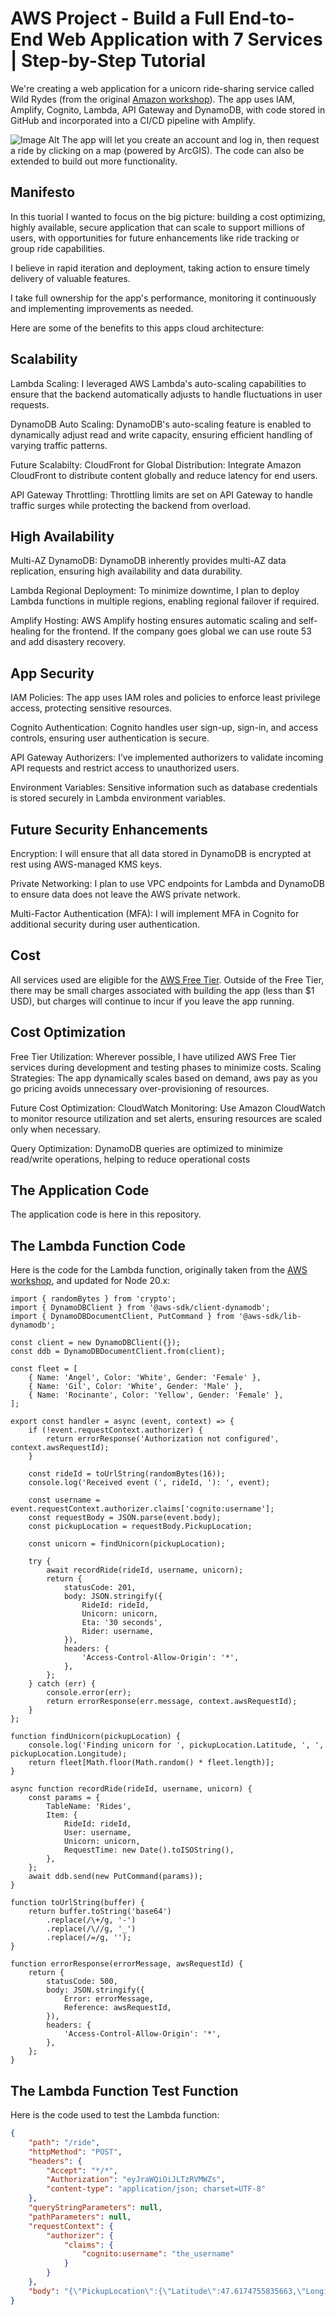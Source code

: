 # AWS Project - Build a Full End-to-End Web Application with 7 Services | Step-by-Step Tutorial

We're creating a web application for a unicorn ride-sharing service called Wild Rydes (from the original [Amazon workshop](https://aws.amazon.com/serverless-workshops)).  The app uses IAM, Amplify, Cognito, Lambda, API Gateway and DynamoDB, with code stored in GitHub and incorporated into a CI/CD pipeline with Amplify.

![Image Alt](https://github.com/coderBrie/aws-unicorn-lyft-app/blob/cb69d6a461f18a68a0d1cd9cdbe47832a05c26ff/Web-App-Architecture-Diagram.jpg)
The app will let you create an account and log in, then request a ride by clicking on a map (powered by ArcGIS).  The code can also be extended to build out more functionality.

## Manifesto
In this tuorial I wanted to focus on the big picture: building a cost optimizing, highly available, secure application that can scale to support millions of users, with opportunities for future enhancements like ride tracking or group ride capabilities. 
 
I believe in rapid iteration and deployment, taking action to ensure timely delivery of valuable features. 

I take full ownership for the app's performance, monitoring it continuously and implementing improvements as needed.
 
Here are some of the benefits to this apps cloud architecture:

## Scalability
Lambda Scaling: I leveraged AWS Lambda's auto-scaling capabilities to ensure that the backend automatically adjusts to handle fluctuations in user requests.

DynamoDB Auto Scaling: DynamoDB's auto-scaling feature is enabled to dynamically adjust read and write capacity, ensuring efficient handling of varying traffic patterns.

Future Scalabilty:
CloudFront for Global Distribution: Integrate Amazon CloudFront to distribute content globally and reduce latency for end users.

API Gateway Throttling: Throttling limits are set on API Gateway to handle traffic surges while protecting the backend from overload.


## High Availability
Multi-AZ DynamoDB: DynamoDB inherently provides multi-AZ data replication, ensuring high availability and data durability.

Lambda Regional Deployment: To minimize downtime, I plan to deploy Lambda functions in multiple regions, enabling regional failover if required.

Amplify Hosting: AWS Amplify hosting ensures automatic scaling and self-healing for the frontend.
If the company goes global we can use route 53 and add disastery recovery.



## App Security
IAM Policies: The app uses IAM roles and policies to enforce least privilege access, protecting sensitive resources.

Cognito Authentication: Cognito handles user sign-up, sign-in, and access controls, ensuring user authentication is secure.

API Gateway Authorizers: I’ve implemented authorizers to validate incoming API requests and restrict access to unauthorized users.

Environment Variables: Sensitive information such as database credentials is stored securely in Lambda environment variables.

## Future Security Enhancements 
Encryption: I will ensure that all data stored in DynamoDB is encrypted at rest using AWS-managed KMS keys.

Private Networking: I plan to use VPC endpoints for Lambda and DynamoDB to ensure data does not leave the AWS private network.

Multi-Factor Authentication (MFA): I will implement MFA in Cognito for additional security during user authentication.

## Cost
All services used are eligible for the [AWS Free Tier](https://aws.amazon.com/free/).  Outside of the Free Tier, there may be small charges associated with building the app (less than $1 USD), but charges will continue to incur if you leave the app running. 

## Cost Optimization
Free Tier Utilization: Wherever possible, I have utilized AWS Free Tier services during development and testing phases to minimize costs.
Scaling Strategies: The app dynamically scales based on demand, aws pay as you go pricing avoids unnecessary over-provisioning of resources.


Future Cost Optimization:
CloudWatch Monitoring: Use Amazon CloudWatch to monitor resource utilization and set alerts, ensuring resources are scaled only when necessary.

Query Optimization: DynamoDB queries are optimized to minimize read/write operations, helping to reduce operational costs

## The Application Code
The application code is here in this repository.

## The Lambda Function Code
Here is the code for the Lambda function, originally taken from the [AWS workshop](https://aws.amazon.com/getting-started/hands-on/build-serverless-web-app-lambda-apigateway-s3-dynamodb-cognito/module-3/ ), and updated for Node 20.x:

```node
import { randomBytes } from 'crypto';
import { DynamoDBClient } from '@aws-sdk/client-dynamodb';
import { DynamoDBDocumentClient, PutCommand } from '@aws-sdk/lib-dynamodb';

const client = new DynamoDBClient({});
const ddb = DynamoDBDocumentClient.from(client);

const fleet = [
    { Name: 'Angel', Color: 'White', Gender: 'Female' },
    { Name: 'Gil', Color: 'White', Gender: 'Male' },
    { Name: 'Rocinante', Color: 'Yellow', Gender: 'Female' },
];

export const handler = async (event, context) => {
    if (!event.requestContext.authorizer) {
        return errorResponse('Authorization not configured', context.awsRequestId);
    }

    const rideId = toUrlString(randomBytes(16));
    console.log('Received event (', rideId, '): ', event);

    const username = event.requestContext.authorizer.claims['cognito:username'];
    const requestBody = JSON.parse(event.body);
    const pickupLocation = requestBody.PickupLocation;

    const unicorn = findUnicorn(pickupLocation);

    try {
        await recordRide(rideId, username, unicorn);
        return {
            statusCode: 201,
            body: JSON.stringify({
                RideId: rideId,
                Unicorn: unicorn,
                Eta: '30 seconds',
                Rider: username,
            }),
            headers: {
                'Access-Control-Allow-Origin': '*',
            },
        };
    } catch (err) {
        console.error(err);
        return errorResponse(err.message, context.awsRequestId);
    }
};

function findUnicorn(pickupLocation) {
    console.log('Finding unicorn for ', pickupLocation.Latitude, ', ', pickupLocation.Longitude);
    return fleet[Math.floor(Math.random() * fleet.length)];
}

async function recordRide(rideId, username, unicorn) {
    const params = {
        TableName: 'Rides',
        Item: {
            RideId: rideId,
            User: username,
            Unicorn: unicorn,
            RequestTime: new Date().toISOString(),
        },
    };
    await ddb.send(new PutCommand(params));
}

function toUrlString(buffer) {
    return buffer.toString('base64')
        .replace(/\+/g, '-')
        .replace(/\//g, '_')
        .replace(/=/g, '');
}

function errorResponse(errorMessage, awsRequestId) {
    return {
        statusCode: 500,
        body: JSON.stringify({
            Error: errorMessage,
            Reference: awsRequestId,
        }),
        headers: {
            'Access-Control-Allow-Origin': '*',
        },
    };
}
```

## The Lambda Function Test Function
Here is the code used to test the Lambda function:

```json
{
    "path": "/ride",
    "httpMethod": "POST",
    "headers": {
        "Accept": "*/*",
        "Authorization": "eyJraWQiOiJLTzRVMWZs",
        "content-type": "application/json; charset=UTF-8"
    },
    "queryStringParameters": null,
    "pathParameters": null,
    "requestContext": {
        "authorizer": {
            "claims": {
                "cognito:username": "the_username"
            }
        }
    },
    "body": "{\"PickupLocation\":{\"Latitude\":47.6174755835663,\"Longitude\":-122.28837066650185}}"
}
```

